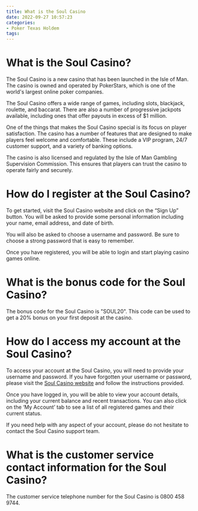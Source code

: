 ```yaml
---
title: What is the Soul Casino
date: 2022-09-27 10:57:23
categories:
- Poker Texas Holdem
tags:
---
```



# What is the Soul Casino?

The Soul Casino is a new casino that has been launched in the Isle of Man. The casino is owned and operated by PokerStars, which is one of the world's largest online poker companies.

The Soul Casino offers a wide range of games, including slots, blackjack, roulette, and baccarat. There are also a number of progressive jackpots available, including ones that offer payouts in excess of $1 million.

One of the things that makes the Soul Casino special is its focus on player satisfaction. The casino has a number of features that are designed to make players feel welcome and comfortable. These include a VIP program, 24/7 customer support, and a variety of banking options.

The casino is also licensed and regulated by the Isle of Man Gambling Supervision Commission. This ensures that players can trust the casino to operate fairly and securely.

# How do I register at the Soul Casino?

To get started, visit the Soul Casino website and click on the “Sign Up” button. You will be asked to provide some personal information including your name, email address, and date of birth.

You will also be asked to choose a username and password. Be sure to choose a strong password that is easy to remember.

Once you have registered, you will be able to login and start playing casino games online.

# What is the bonus code for the Soul Casino?

The bonus code for the Soul Casino is "SOUL20". This code can be used to get a 20% bonus on your first deposit at the casino.

# How do I access my account at the Soul Casino?

To access your account at the Soul Casino, you will need to provide your username and password. If you have forgotten your username or password, please visit the [Soul Casino website](https://www.soulcasino.com) and follow the instructions provided.

Once you have logged in, you will be able to view your account details, including your current balance and recent transactions. You can also click on the ‘My Account’ tab to see a list of all registered games and their current status.

If you need help with any aspect of your account, please do not hesitate to contact the Soul Casino support team.

# What is the customer service contact information for the Soul Casino?

The customer service telephone number for the Soul Casino is 0800 458 9744.
